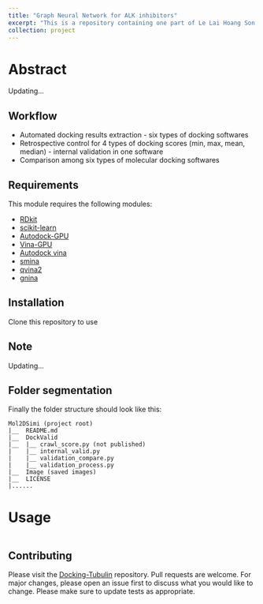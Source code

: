 ```yaml
---
title: "Graph Neural Network for ALK inhibitors"
excerpt: "This is a repository containing one part of Le Lai Hoang Son's thesis <br/><img src='/images/Tubulin-docking/score_distribution.png'>"
collection: project
---
```



# Abstract
Updating...

## Workflow
- Automated docking results extraction - six types of docking softwares
- Retrospective control for 4 types of docking scores (min, max, mean, median) - internal validation in one software
- Comparison among six types of molecular docking softwares


## Requirements

This module requires the following modules:

- [RDkit](https://www.rdkit.org/)
- [scikit-learn](https://scikit-learn.org/stable/)
- [Autodock-GPU](https://github.com/ccsb-scripps/AutoDock-GPU)
- [Vina-GPU](https://github.com/DeltaGroupNJUPT/Vina-GPU)
- [Autodock vina](https://github.com/ccsb-scripps/AutoDock-Vina)
- [smina](https://github.com/mwojcikowski/smina)
- [qvina2](https://qvina.github.io/)
- [gnina](https://github.com/gnina/gnina)

## Installation
Clone this repository to use

## Note
Updating...

## Folder segmentation

Finally the folder structure should look like this:

    Mol2DSimi (project root)
    |__  README.md
    |__  DockValid
    |__  |__ crawl_score.py (not published)
    |    |__ internal_valid.py
    |    |__ validation_compare.py
    |    |__ validation_process.py
    |__  Image (saved images)
    |__  LICENSE
    |......

# Usage

```python
```

## Contributing

Please visit the [Docking-Tubulin](https://github.com/TieuLongPhan/Tubulin_comparedocking) repository.
Pull requests are welcome. For major changes, please open an issue first to discuss what you would like to change. Please make sure to update tests as appropriate.

